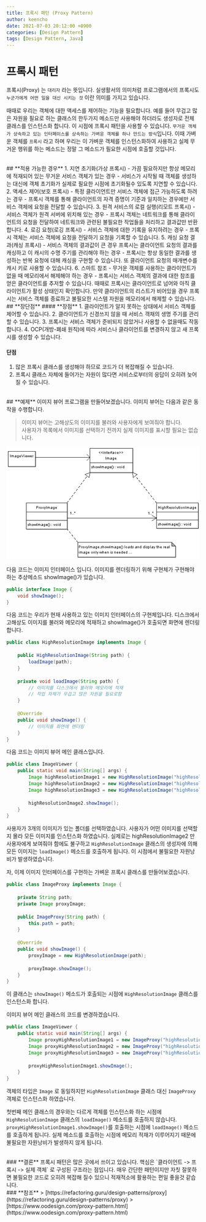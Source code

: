 ```yaml
---
title: 프록시 패턴 (Proxy Pattern)
author: keencho
date: 2021-07-03 20:12:00 +0900
categories: [Design Pattern]
tags: [Design Pattern, Java]
---
```


# **프록시 패턴**  
프록시(Proxy) 는 `대리자` 라는 뜻입니다. 실생활서의 의미처럼 프로그램에서의 프록시도 `누군가에게 어떤 일을 대신 시키는 것` 이란 의미를 가지고 있습니다.  

때때로 우리는 객체에 대한 액세스를 제어하는 기능을 필요합니다. 예를 들어 무겁고 많은 자원을 필요로 하는 클래스의 한두가지 메소드만 사용해야 하더라도 생성자로 전체 클래스를 인스턴스화 합니다. 
이 시점에 프록시 패턴을 사용할 수 있습니다. `무거운 객체가 상속하고 있는 인터페이스를 상속하는 가벼운 객체를 하나 만드는 방식`입니다. 
이때 가벼운 객체를 `프록시` 라고 하며 우리는 이 가벼운 객체를 인스턴스화하여 사용하고 실제 무거운 행위를 하는 메소드는 정말 그 메소드가 필요한 시점에 호출할 것입니다.  


<br/>
## **적용 가능한 경우**
1. 지연 초기화(가상 프록시) - 가끔 필요하지만 항상 메모리에 적재되어 있는 무거운 서비스 객체가 있는 경우 
  - 서비스가 시작될 때 객체를 생성하는 대신에 객체 초기화가 실제로 필요한 시점에 초기화될수 있도록 지연할 수 있습니다.
2. 액세스 제어(보호 프록시) - 특정 클라이언트만 서비스 객체에 접근 가능하도록 하려는 경우
  - 프록시 객체를 통해 클라이언트의 자격 증명이 기준과 일치하는 경우에만 서비스 객체에 요청을 전달할 수 있습니다.
3. 원격 서비스의 로컬 실행(리모트 프록시) - 서비스 객체가 원격 서버에 위치해 있는 경우
  - 프록시 객체는 네트워크를 통해 클라이언트의 요청을 전달하여 네트워크와 관련된 불필요한 작업들을 처리하고 결과값만 반환합니다.
4. 로깅 요청(로깅 프록시) - 서비스 객체에 대한 기록을 유지하려는 경우
  - 프록시 객체는 서비스 객체에 요청을 전달하기 요청을 기록할 수 있습니다.
5. 캐싱 요청 결과(캐싱 프록시) - 서비스 객체의 결과값이 큰 경우 프록시는 클라이언트 요청의 결과를 캐싱하고 이 캐시의 수명 주기를 관리해야 하는 경우
  - 프록시는 항상 동일한 결과를 생성하는 반복 요청에 대해 캐싱을 구현할 수 있습니다. 또 클라이언트 요청의 매개변수를 캐시 키로 사용할 수 있습니다.
6. 스마트 참조 - 무거운 객체를 사용하는 클라이언트가 없을 때 메모리에서 해제해야 하는 경우
  - 프록시는 서비스 객체의 결과에 대한 참조를 얻은 클라이언트를 추저할 수 있습니다. 때때로 프록시는 클라이언트로 넘어와 아직 클라이언트가 활성 상태인지 확인합니다. 
만약 클라이언트의 리스트가 비어있을 경우 프록시는 서비스 객체를 종료하고 불필요한 시스템 자원을 메모리에서 해제할 수 있습니다.

<br/>
## **장단점**  
#### **장점**
1. 클라이언트가 알지 못하는 상태에서 서비스 객체를 제어할 수 있습니다.
2. 클라이언트가 신경쓰지 않을 때 서비스 객채의 생명 주기를 관리할 수 있습니다.
3. 프록시는 서비스 객체가 준비되지 않았거나 사용할 수 없을때도 작동합니다.
4. OCP(개방-폐쇄 원칙)에 따라 서비스나 클라이언트를 변경하지 않고 새 프록시를 생성할 수 있습니다.

#### **단점**
1. 많은 프록시 클래스를 생성해야 하므로 코드가 더 복잡해질 수 있습니다.
2. 프록시 클래스 자체에 들어가는 자원이 많다면 서비스로부터의 응답이 오히려 늦어질 수 있습니다.

<br/>
## **예제**
이미지 뷰어 프로그램을 만들어보겠습니다. 이미지 뷰어는 다음과 같은 동작을 수행합니다.  

> 이미지 뷰어는 고해상도의 이미지를 불러와 사용자에게 보여줘야 합니다.  
> 사용자가 목록에서 이미지를 선택하기 전까지 실제 이미지를 표시할 필요는 없습니다.

![diagram](/assets/img/custom/design-pattern/proxy/diagram.png)

다음 코드는 이미지 인터페이스 입니다. 이미지를 렌더링하기 위해 구현체가 구현해야 하는 추상메소드 showImage()가 있습니다.
```java
public interface Image {
    void showImage();
}
```

다음 코드는 우리가 현재 사용하고 있는 이미지 인터페이스의 구현체입니다. 디스크에서 고해상도 이미지를 불러와 메모리에 적재하고 showImage()가 호출되면 화면에 렌더링 합니다.
```java
public class HighResolutionImage implements Image {

    public HighResolutionImage(String path) {
        loadImage(path);
    }

    private void loadImage(String path) {
        // 이미지를 디스크에서 불러와 메모리에 적재
        // 작업 자체가 무겁고 많은 자원을 필요로함
    }

    @Override
    public void showImage() {
        // 이미지를 화면에 렌더링
    }
}
```

다음 코드는 이미지 뷰어 메인 클래스입니다.  
```java
public class ImageViewer {
    public static void main(String[] args) {
        Image highResolutionImage1 = new HighResolutionImage("highResolutionImage1");
        Image highResolutionImage2 = new HighResolutionImage("highResolutionImage2");
        Image highResolutionImage3 = new HighResolutionImage("highResolutionImage3");

        highResolutionImage2.showImage();
    }
}
```
사용자가 3개의 이미지가 있는 폴더를 선택하였습니다. 사용자가 어떤 이미지를 선택할지 몰라 모든 이미지를 인스턴스화 하였습니다. 실제로는 highResolutionImage2 만 사용자에게 보여줘야 함에도 불구하고 `HighResolutionImage` 클래스의 생성자에 의해 모든 이미지는 `loadImage()` 메소드를 호출하게 됩니다. 
이 시점에서 불필요한 자원낭비가 발생하였습니다.  

자, 이제 이미지 인터페이스를 구현하는 가벼운 프록시 클래스를 만들어보겠습니다. 
```java
public class ImageProxy implements Image {

    private String path;
    private Image proxyImage;

    public ImageProxy(String path) {
        this.path = path;
    }

    @Override
    public void showImage() {
        proxyImage = new HighResolutionImage(path);

        proxyImage.showImage();
    }
}
```
이 클래스는 `showImage()` 메소드가 호출되는 시점에 `HighResolutionImage` 클래스를 인스턴스화 합니다.  

이미지 뷰어 메인 클래스의 코드를 변경하겠습니다.
```java
public class ImageViewer {
    public static void main(String[] args) {
        Image proxyHighResolutionImage1 = new ImageProxy("highResolutionImage1");
        Image proxyHighResolutionImage2 = new ImageProxy("highResolutionImage2");
        Image proxyHighResolutionImage3 = new ImageProxy("highResolutionImage3");

        proxyHighResolutionImage1.showImage();
    }
}
```
객체의 타입은 `Image` 로 동일하지만 `HighResolutionImage` 클래스 대신 `ImageProxy` 객체로 인스턴스화 하였습니다.  

첫번째 메인 클래스의 경우와는 다르게 객체를 인스턴스화 하는 시점에 `HighResolutionImage` 클래스의 `loadImage()` 메소드를 호출하지 않습니다. 
`proxyHighResolutionImage1.showImage()`를 호출하는 시점에 `loadImage()` 메소드를 호출하게 됩니다. 실제 메소드를 호출하는 시점에 메모리 적재가 이루어지기 때문에 불필요한 자원낭비가 발생하지 않게 됩니다.

<br/>
### **결론**
프록시 패턴은 많은 곳에서 쓰이고 있습니다. 핵심은 `클라이언트 -> 프록시 -> 실제 객체` 로 구성된 구조라는 점입니다. 매우 간단한 패턴이지만 자칫 잘못하면 불필요한 코드로 오히려 복잡해 질수 있으니 적재적소에 활용하는 편일 좋을것 같습니다.  

<br/>
### **참조**
> [https://refactoring.guru/design-patterns/proxy](https://refactoring.guru/design-patterns/proxy)  
> [https://www.oodesign.com/proxy-pattern.html](https://www.oodesign.com/proxy-pattern.html)
